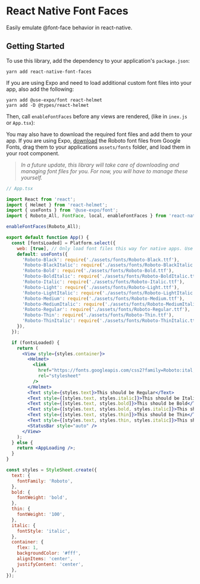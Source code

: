 # React Native Font Faces

Easily emulate @font-face behavior in react-native.

## Getting Started

To use this library, add the dependency to your application's `package.json`:

```shell
yarn add react-native-font-faces
```

If you are using Expo and need to load additional custom font files into your app, also add the following:

```shell
yarn add @use-expo/font react-helmet
yarn add -D @types/react-helmet
```

Then, call `enableFontFaces` before any views are rendered, (like in `inex.js` or `App.tsx`):

You may also have to download the required font files and add them to your app. If you are using Expo, [download](https://fonts.google.com/download?family=Roboto) the Roboto font files from Google Fonts, drag them to your applications `assets/fonts` folder, and load them in your root component.

> _In a future update, this library will take care of downloading and managing font files for you. For now, you will have to manage these yourself._

```jsx
// App.tsx

import React from 'react';
import { Helmet } from 'react-helmet';
import { useFonts } from '@use-expo/font';
import { Roboto_All, FontFace, local, enableFontFaces } from 'react-native-font-faces';

enableFontFaces(Roboto_All);

export default function App() {
  const [fontsLoaded] = Platform.select({
    web: [true], // Only load font files this way for native apps. Use a webfont instead for web apps (see below).
    default: useFonts({
      'Roboto-Black': require('./assets/fonts/Roboto-Black.ttf'),
      'Roboto-BlackItalic': require('./assets/fonts/Roboto-BlackItalic.ttf'),
      'Roboto-Bold': require('./assets/fonts/Roboto-Bold.ttf'),
      'Roboto-BoldItalic': require('./assets/fonts/Roboto-BoldItalic.ttf'),
      'Roboto-Italic': require('./assets/fonts/Roboto-Italic.ttf'),
      'Roboto-Light': require('./assets/fonts/Roboto-Light.ttf'),
      'Roboto-LightItalic': require('./assets/fonts/Roboto-LightItalic.ttf'),
      'Roboto-Medium': require('./assets/fonts/Roboto-Medium.ttf'),
      'Roboto-MediumItalic': require('./assets/fonts/Roboto-MediumItalic.ttf'),
      'Roboto-Regular': require('./assets/fonts/Roboto-Regular.ttf'),
      'Roboto-Thin': require('./assets/fonts/Roboto-Thin.ttf'),
      'Roboto-ThinItalic': require('./assets/fonts/Roboto-ThinItalic.ttf'),
    }),
  });

  if (fontsLoaded) {
    return (
      <View style={styles.container}>
        <Helmet>
          <link
            href="https://fonts.googleapis.com/css2?family=Roboto:ital,wght@0,100;0,300;0,400;0,500;0,700;0,900;1,100;1,300;1,400;1,500;1,700;1,900"
            rel="stylesheet"
          />
        </Helmet>
        <Text style={styles.text}>This should be Regular</Text>
        <Text style={[styles.text, styles.italic]}>This should be Italic</Text>
        <Text style={[styles.text, styles.bold]}>This should be Bold</Text>
        <Text style={[styles.text, styles.bold, styles.italic]}>This should be BoldItalic</Text>
        <Text style={[styles.text, styles.thin]}>This should be Thin</Text>
        <Text style={[styles.text, styles.thin, styles.italic]}>This should be ThinItalic</Text>
        <StatusBar style="auto" />
      </View>
    );
  } else {
    return <AppLoading />;
  }
}

const styles = StyleSheet.create({
  text: {
    fontFamily: 'Roboto',
  },
  bold: {
    fontWeight: 'bold',
  },
  thin: {
    fontWeight: '100',
  },
  italic: {
    fontStyle: 'italic',
  },
  container: {
    flex: 1,
    backgroundColor: '#fff',
    alignItems: 'center',
    justifyContent: 'center',
  },
});
```
